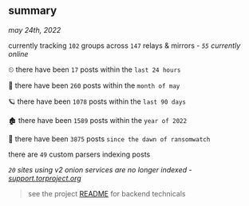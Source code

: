 
## summary
_may 24th, 2022_

currently tracking `102` groups across `147` relays & mirrors - _`55` currently online_

⏲ there have been `17` posts within the `last 24 hours`

🦈 there have been `260` posts within the `month of may`

🪐 there have been `1078` posts within the `last 90 days`

🏚 there have been `1589` posts within the `year of 2022`

🦕 there have been `3875` posts `since the dawn of ransomwatch`

there are `49` custom parsers indexing posts

_`20` sites using v2 onion services are no longer indexed - [support.torproject.org](https://support.torproject.org/onionservices/v2-deprecation/)_

> see the project [README](https://github.com/joshhighet/ransomwatch#ransomwatch--) for backend technicals
